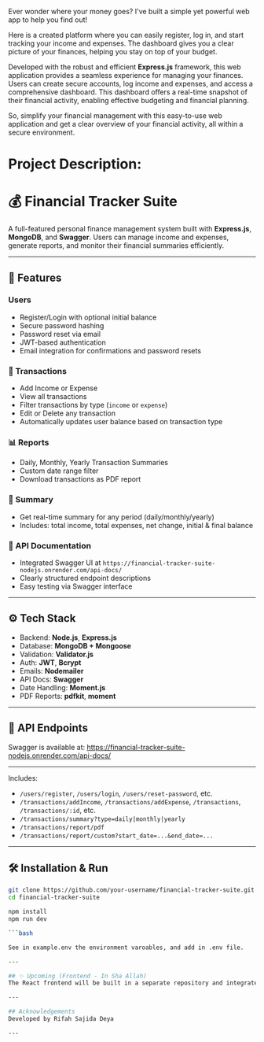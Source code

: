 Ever wonder where your money goes? I've built a simple yet powerful web app to help you find out!

Here is a created platform where you can easily register, log in, and start tracking your income and expenses. The dashboard gives you a clear picture of your finances, helping you stay on top of your budget.

Developed with the robust and efficient **Express.js** framework, this web application provides a seamless experience for managing your finances. Users can create secure accounts, log income and expenses, and access a comprehensive dashboard. This dashboard offers a real-time snapshot of their financial activity, enabling effective budgeting and financial planning.

So, simplify your financial management with this easy-to-use web application and get a clear overview of your financial activity, all within a secure environment.

# Project Description:


# 💰 Financial Tracker Suite

A full-featured personal finance management system built with **Express.js**, **MongoDB**, and **Swagger**. Users can manage income and expenses, generate reports, and monitor their financial summaries efficiently.

---

## 🚀 Features

### Users
- Register/Login with optional initial balance
- Secure password hashing
- Password reset via email
- JWT-based authentication
- Email integration for confirmations and password resets

### 💸 Transactions
- Add Income or Expense
- View all transactions
- Filter transactions by type (`income` or `expense`)
- Edit or Delete any transaction
- Automatically updates user balance based on transaction type

### 📊 Reports
- Daily, Monthly, Yearly Transaction Summaries
- Custom date range filter
- Download transactions as PDF report

### 🧾 Summary
- Get real-time summary for any period (daily/monthly/yearly)
- Includes: total income, total expenses, net change, initial & final balance

### 📑 API Documentation
- Integrated Swagger UI at `https://financial-tracker-suite-nodejs.onrender.com/api-docs/`
- Clearly structured endpoint descriptions
- Easy testing via Swagger interface

---

## ⚙️ Tech Stack

- Backend: **Node.js**, **Express.js**
- Database: **MongoDB + Mongoose**
- Validation: **Validator.js**
- Auth: **JWT**, **Bcrypt**
- Emails: **Nodemailer**
- API Docs: **Swagger**
- Date Handling: **Moment.js**
- PDF Reports: **pdfkit**, **moment**


---

## 🧪 API Endpoints

Swagger is available at: https://financial-tracker-suite-nodejs.onrender.com/api-docs/

---


Includes:
- `/users/register`, `/users/login`, `/users/reset-password`, etc.
- `/transactions/addIncome`, `/transactions/addExpense`, `/transactions`, `/transactions/:id`, etc.
- `/transactions/summary?type=daily|monthly|yearly`
- `/transactions/report/pdf`
- `/transactions/report/custom?start_date=...&end_date=...`

---

## 🛠️ Installation & Run

```bash
git clone https://github.com/your-username/financial-tracker-suite.git
cd financial-tracker-suite

npm install
npm run dev

```bash

See in example.env the environment varoables, and add in .env file.

---

## ✨ Upcoming (Frontend - In Sha Allah)
The React frontend will be built in a separate repository and integrated with this backend via secure REST APIs.

---

## Acknowledgements
Developed by Rifah Sajida Deya

---